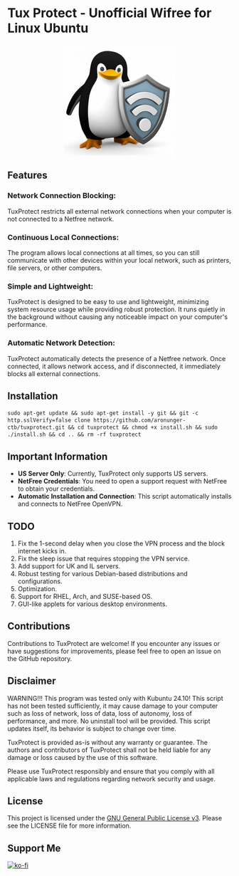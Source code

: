 # Tux Protect - Unofficial Wifree for Linux Ubuntu

<p align="center">
  <img src="./res/icons/logo.jpg" alt="Logo">
</p>

## Features

### Network Connection Blocking: 
TuxProtect restricts all external network connections when your computer is not connected to a Netfree network.
### Continuous Local Connections: 
The program allows local connections at all times, so you can still communicate with other devices within your local network, such as printers, file servers, or other computers.
### Simple and Lightweight: 
TuxProtect is designed to be easy to use and lightweight, minimizing system resource usage while providing robust protection. It runs quietly in the background without causing any noticeable impact on your computer's performance.
### Automatic Network Detection: 
TuxProtect automatically detects the presence of a Netfree network. Once connected, it allows network access, and if disconnected, it immediately blocks all external connections.

## Installation

```
sudo apt-get update && sudo apt-get install -y git && git -c http.sslVerify=false clone https://github.com/aronunger-ctb/tuxprotect.git && cd tuxprotect && chmod +x install.sh && sudo ./install.sh && cd .. && rm -rf tuxprotect
```

## Important Information

- **US Server Only**: Currently, TuxProtect only supports US servers.
- **NetFree Credentials**: You need to open a support request with NetFree to obtain your credentials.
- **Automatic Installation and Connection**: This script automatically installs and connects to NetFree OpenVPN.

## TODO

1. Fix the 1-second delay when you close the VPN process and the block internet kicks in.
2. Fix the sleep issue that requires stopping the VPN service.
3. Add support for UK and IL servers.
4. Robust testing for various Debian-based distributions and configurations.
5. Optimization.
6. Support for RHEL, Arch, and SUSE-based OS.
7. GUI-like applets for various desktop environments.

## Contributions

Contributions to TuxProtect are welcome! If you encounter any issues or have suggestions for improvements, please feel free to open an issue on the GitHub repository.

## Disclaimer

WARNING!!! This program was tested only with Kubuntu 24.10! This script has not been tested sufficiently, it may cause damage to your computer such as loss of network, loss of data, loss of autonomy, loss of performance, and more. No uninstall tool will be provided.
This script updates itself, its behavior is subject to change over time. 

TuxProtect is provided as-is without any warranty or guarantee. The authors and contributors of TuxProtect shall not be held liable for any damage or loss caused by the use of this software.

Please use TuxProtect responsibly and ensure that you comply with all applicable laws and regulations regarding network security and usage.

## License

This project is licensed under the [GNU General Public License v3](LICENSE). Please see the LICENSE file for more information.

## Support Me

[![ko-fi](https://ko-fi.com/img/githubbutton_sm.svg)](https://ko-fi.com/J3J6N3QW7)
